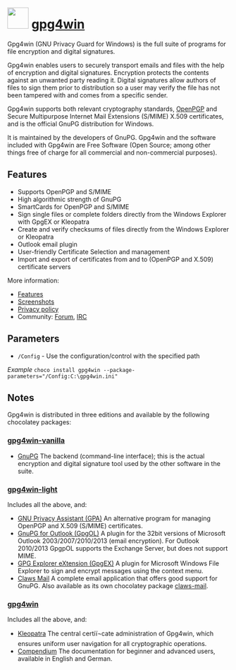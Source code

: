 # <img src="https://cdn.jsdelivr.net/gh/chocolatey-community/chocolatey-coreteampackages@f1fbac85edfe6ace114f8ad50023739b2494bb31/icons/gpg4win.png" width="48" height="48"/> [gpg4win](https://chocolatey.org/packages/gpg4win)

Gpg4win (GNU Privacy Guard for Windows) is the full suite of programs for file encryption and digital signatures.

Gpg4win enables users to securely transport emails and files with the help of encryption and digital signatures. Encryption protects the contents against an unwanted party reading it. Digital signatures allow authors of files to sign them prior to distribution so a user may verify the file has not been tampered with and comes from a specific sender.

Gpg4win supports both relevant cryptography standards, [OpenPGP](http://www.ietf.org/rfc/rfc4880.txt) and Secure Multipurpose Internet Mail Extensions (S/MIME) X.509 certificates, and is the official GnuPG distribution for Windows.

It is maintained by the developers of GnuPG. Gpg4win and the software included with Gpg4win are Free Software (Open Source; among other things free of charge for all commercial and non-commercial purposes).

## Features

* Supports OpenPGP and S/MIME
* High algorithmic strength of GnuPG
* SmartCards for OpenPGP and S/MIME
* Sign single files or complete folders directly from the Windows Explorer with GpgEX or Kleopatra
* Create and verify checksums of files directly from the Windows Explorer or Kleopatra
* Outlook email plugin
* User-friendly Certificate Selection and management
* Import and export of certificates from and to (OpenPGP and X.509) certificate servers

More information:

* [Features](http://www.gpg4win.org/features.html)
* [Screenshots](http://www.gpg4win.org/screenshots.html)
* [Privacy policy](http://www.gpg4win.org/privacy-policy.html)
* Community: [Forum](http://wald.intevation.org/forum/forum.php?forum_id=21), [IRC](irc://irc.freenode.net/#gpg4win)

## Parameters

* `/Config` - Use the configuration/control with the specified path

*Example*
`choco install gpg4win --package-parameters="/Config:C:\gpg4win.ini"`

## Notes

Gpg4win is distributed in three editions and available by the following chocolatey packages:

### [gpg4win-vanilla](https://chocolatey.org/packages/gpg4win-vanilla)

* [GnuPG](https://www.gnupg.org/faq/gnupg-faq.html#general)
The backend (command-line interface); this is the actual encryption and digital signature tool used by the other software in the suite.

### [gpg4win-light](https://chocolatey.org/packages/gpg4win-light)

Includes all the above, and:

* [GNU Privacy Assistant (GPA)](https://www.gnupg.org/related_software/gpa/index.html)
An alternative program for managing OpenPGP and X.509 (S/MIME) certificates.
* [GnuPG for Outlook (GpgOL)](http://git.gnupg.org/cgi-bin/gitweb.cgi?p=gpgol.git;a=summary)
A plugin for the 32bit versions of Microsoft Outlook 2003/2007/2010/2013 (email encryption). For Outlook 2010/2013 GpgpOL supports the Exchange Server, but does not support MIME.
* [GPG Explorer eXtension (GpgEX)](http://git.gnupg.org/cgi-bin/gitweb.cgi?p=gpgex.git;a=summary)
A plugin for Microsoft Windows File Explorer to sign and encrypt messages using the context menu.
* [Claws Mail](http://www.claws-mail.org/)
A complete email application that offers good support for GnuPG. Also available as its own chocolatey package [claws-mail](https://chocolatey.org/packages/claws-mail).

### [gpg4win](https://chocolatey.org/packages/gpg4win)

Includes all the above, and:

* [Kleopatra](https://www.kde.org/applications/utilities/kleopatra/)
The central certiï¬cate administration of Gpg4win, which ensures uniform user navigation for all cryptographic operations.
* [Compendium](http://www.gpg4win.org/doc/en/gpg4win-compendium.html)
The documentation for beginner and advanced users, available in English and German.

